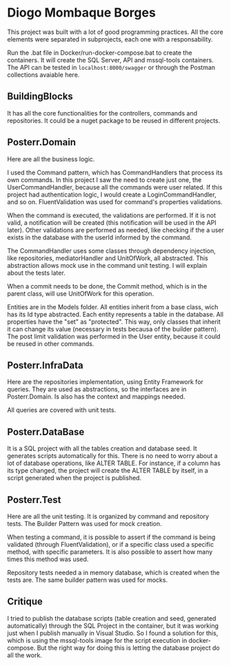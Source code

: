 # Diogo Mombaque Borges


This project was built with a lot of good programming practices. All the core elements were separated in subprojects, each one with a responsability. 

Run the .bat file in Docker/run-docker-compose.bat to create the containers. It will create the SQL Server, API and mssql-tools containers. The API can be tested in  `localhost:8000/swagger` or through the Postman collections avaiable here.

## BuildingBlocks

It has all the core functionalities for the controllers, commands and repositories. It could be a nuget package to be reused in different projects.


## Posterr.Domain

Here are all the business logic.
	
I used the Command pattern, which has  CommandHandlers that process its own commands. In this project I saw the need to create just one, the UserCommandHandler, because all the commands were user related. If this project had authentication logic, I would create a LoginCommandHandler, and so on. FluentValidation was used for command's properties validations.

When the command is executed, the validations are performed. If it is not valid, a notification will be created (this notification will be used in the API later). Other validations are performed as needed, like checking if the a user exists in the database with the userId informed by the command.
	
The CommandHandler uses some classes through dependency injection, like repositories, mediatorHandler and UnitOfWork, all abstracted. This abstraction allows mock use in the command unit testing. I will explain about the tests later.
	
When a commit needs to be done, the Commit method, which is in the parent class, will use UnitOfWork for this operation.
	
Entities are in the Models folder. All entities inherit from a base class, wich has its Id type abstracted. Each entity represents a table in the database. All properties have the "set" as "protected". This way, only classes that inherit it can change its value (necessary in tests becausa of the builder pattern). The post limit validation was performed in the User entity, because it could be reused in other commands. 

	
	
## Posterr.InfraData

Here are the repositories implementation, using Entity Framework for queries. They are used as abstractions, so the interfaces are in Posterr.Domain. Is also has the context and mappings needed.
	
All queries are covered with unit tests.

	
## Posterr.DataBase

It is a SQL project with all the tables creation and database seed. It generates scripts automatically for this. There is no need to worry about a lot of database operations, like ALTER TABLE. For instance, if a column has its type changed, the project will create the ALTER TABLE by itself, in a script generated when the project is published.
	
	
## Posterr.Test

Here are all the unit testing. It is organized by command and repository tests. The Builder Pattern was used for mock creation. 
	
When testing a command, it is possible to assert if the command is being validated (through FluentValidation), or if a specific class used a specific method, with specific parameters. It is also possible to assert how many times this method was used.
	
Repository tests needed a in memory database, which is created when the tests are. The same builder pattern was used for mocks.


## Critique

I tried to publish the database scripts (table creation and seed, generated automatically) through the SQL Project in the container, but it was working just when I publish manually in Visual Studio. So I found a solution for this, which is using the mssql-tools image for the script execution in docker-compose. But the right way for doing this is letting the database project do all the work.


